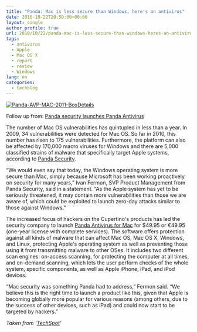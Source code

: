 ```yaml
---
title: "Panda: Mac is less secure than Windows, here's an antivirus"
date: 2010-10-22T20:50:00+00:00
layout: single
author_profile: true
url: 2010/10/22/panda-mac-is-less-secure-than-windows-heres-an-antivirus/
tags:
  - antivirus
  - Apple
  - Mac OS X
  - report
  - review
  - Windows
lang: en
categories: 
  - techblog
---
```

[![Panda-AVP-MAC-2011-BoxDetails](http://lh4.ggpht.com/_vaUVXcmC3OI/TMHyE0RrVZI/AAAAAAAAC3c/j9eKk054seo/Panda-AVP-MAC-2011-BoxDetails_thumb%5B5%5D.gif?imgmax=800 "Panda-AVP-MAC-2011-BoxDetails")](http://lh6.ggpht.com/_vaUVXcmC3OI/TMHyDYmfWhI/AAAAAAAAC3Y/1N4WiS2Xn2k/s1600-h/Panda-AVP-MAC-2011-BoxDetails%5B4%5D.gif)

Follow up from: [Panda security launches Panda Antivirus](http://boelectronic.blogspot.com/2010/10/panda-security-launches-panda-antivirus.html)

The number of Mac OS vulnerabilities has quintupled in less than a year. In 2009, 34 vulnerabilities were detected for Mac OS. So far in 2010, this number has risen to 175 vulnerabilities. Furthermore, the platform can also be affected by 170,000 macro viruses for Windows and there are 5,000 classified strains of malware that specifically target Apple systems, according to [Panda Security](http://press.pandasecurity.com/news/panda-security-launches-panda-antivirus-for-mac/). 

“We would even say that today, the Windows operating system is more secure than Mac, simply because Microsoft has been working proactively on security for many years,” Ivan Fermon, SVP Product Management from Panda Security, said in a statement. “As the Apple system has yet to be seriously threatened, it may contain more vulnerabilities than those we are aware of, which could be exploited to launch zero-day attacks similar to those against Windows.”

The increased focus of hackers on the Cupertino's products has led the security company to launch [Panda Antivirus for Mac](https://shop.pandasecurity.com/cgi-bin/pp?id=A12PMACESD1) for $49.95 or €49.95 (one-year license with complete services). The software offers protection against all kinds of malware that can affect Mac OS, Mac OS X, Windows, and Linux, protecting Apple's operating system as well as preventing those using it from transmitting malware to other OSes. It includes two different scan engines: on-access scanning, for protecting the computer at all times, and on-demand scanning, which lets the user perform checks of the whole system, specific components, as well as Apple iPhone, iPad, and iPod devices.

“Mac security was something Panda had to address,” Fermon said. “We believe this is the right time to launch a product like this, given that Apple is becoming globally more popular for various reasons (among others, due to the success of other devices, such as iPad) and could now start to be targeted by hackers.”

_Taken from ‘_[_TechSpot_](http://www.techspot.com/)_’_